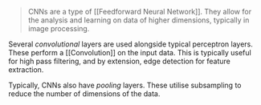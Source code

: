 > CNNs are a type of [[Feedforward Neural Network]]. They allow for the analysis and learning on data of higher dimensions, typically in image processing.

Several *convolutional* layers are used alongside typical perceptron layers. These perform a [[Convolution]] on the input data. This is typically useful for high pass filtering, and by extension, edge detection for feature extraction.

Typically, CNNs also have *pooling* layers. These utilise subsampling to reduce the number of dimensions of the data.